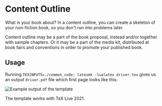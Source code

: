 # Content Outline

What is your book about? In a content outline, you can create a skeleton of your non-fiction book, so you don't run into problems later.

Content outline may be a part of the book proposal, instead and/or together with sample chapters. Or it may be a part of the media kit, distributed at book fairs and conventions in order to promote your published book.

## Usage

Running `TEXINPUTS=./common_code: latexmk -lualatex driver.tex` gives us an output `driver.pdf` file which first page looks like this:

![Example output of the template](https://github.com/xvrabcov/md-templates/releases/download/latest/content_outline-output.png)

The template works with TeX Live 2021.


